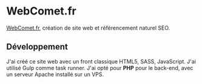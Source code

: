 # WebComet.fr

[WebComet.fr](https://webcomet.fr/), création de site web et référencement naturel SEO.

## Développement

J'ai créé ce site web avec un front classique HTML5, SASS, JavaScript. J'ai utilisé Gulp comme task runner.
J'ai opté pour **PHP** pour le back-end, avec un serveur Apache installé sur un VPS.
